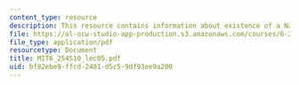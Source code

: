 ```yaml
---
content_type: resource
description: This resource contains information about existence of a Nash equilibrium.
file: https://ol-ocw-studio-app-production.s3.amazonaws.com/courses/6-254-game-theory-with-engineering-applications-spring-2010/bf82ebe9ffcd2401d5c59df93ee9a200_MIT6_254S10_lec05.pdf
file_type: application/pdf
resourcetype: Document
title: MIT6_254S10_lec05.pdf
uid: bf82ebe9-ffcd-2401-d5c5-9df93ee9a200
---
```

